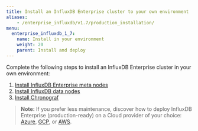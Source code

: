 ```yaml
---
title: Install an InfluxDB Enterprise cluster to your own environment
aliases:
    - /enterprise_influxdb/v1.7/production_installation/
menu:
  enterprise_influxdb_1_7:
    name: Install in your environment
    weight: 20
    parent: Install and deploy
---
```


Complete the following steps to install an InfluxDB Enterprise cluster in your own environment:

1. [Install InfluxDB Enterprise meta nodes](/enterprise_influxdb/v1.7/install-and-deploy/production_installation/meta_node_installation/)
2. [Install InfluxDB data nodes](/enterprise_influxdb/v1.7/install-and-deploy/production_installation/data_node_installation/)
3. [Install Chronograf](/enterprise_influxdb/v1.7/install-and-deploy/production_installation/chrono_install/)

> **Note:** If you prefer less maintenance, discover how to deploy InfluxDB Enterprise (production-ready) on a Cloud provider of your choice: [Azure](/enterprise_influxdb/v1.7/install-and-deploy/deploying/azure/), [GCP](/enterprise_influxdb/v1.7/install-and-deploy/deploying/google-cloud-platform/), or [AWS](/enterprise_influxdb/v1.7/install-and-deploy/aws/).
